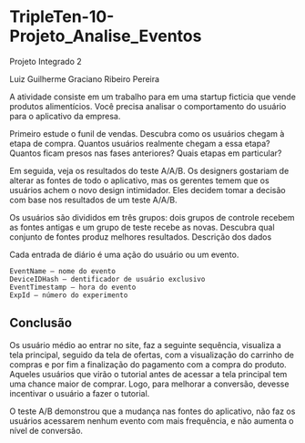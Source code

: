 # TripleTen-10-Projeto_Analise_Eventos


Projeto Integrado 2

Luiz Guilherme Graciano Ribeiro Pereira

A atividade consiste em um trabalho para em uma startup ficticia que vende produtos alimentícios. Você precisa analisar o comportamento do usuário para o aplicativo da empresa.

Primeiro estude o funil de vendas. Descubra como os usuários chegam à etapa de compra. Quantos usuários realmente chegam a essa etapa? Quantos ficam presos nas fases anteriores? Quais etapas em particular?

Em seguida, veja os resultados do teste A/A/B. Os designers gostariam de alterar as fontes de todo o aplicativo, mas os gerentes temem que os usuários achem o novo design intimidador. Eles decidem tomar a decisão com base nos resultados de um teste A/A/B.

Os usuários são divididos em três grupos: dois grupos de controle recebem as fontes antigas e um grupo de teste recebe as novas. Descubra qual conjunto de fontes produz melhores resultados.
Descrição dos dados

Cada entrada de diário é uma ação do usuário ou um evento.

    EventName — nome do evento
    DeviceIDHash — dentificador de usuário exclusivo
    EventTimestamp — hora do evento
    ExpId — número do experimento


## Conclusão

Os usuário médio ao entrar no site, faz a seguinte sequência, visualiza a tela principal, seguido da tela de ofertas, com a visualização do carrinho de compras e por fim a finalização do pagamento com a compra do produto. Aqueles usuários que virão o tutorial antes de acessar a tela principal tem uma chance maior de comprar. Logo, para melhorar a conversão, devesse incentivar o usuário a fazer o tutorial.

O teste A/B demonstrou que a mudança nas fontes do aplicativo, não faz os usuários acessarem nenhum evento com mais frequência, e não aumenta o nível de conversão.

